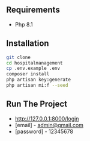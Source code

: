 
## Requirements
- Php 8.1

## Installation
```sh
git clone 
cd hospitalmanagement
cp .env.example .env
composer install
php artisan key:generate
php artisan mi:f --seed
```
## Run The Project
- http://127.0.0.1:8000/login
 - [email] - admin@gmail.com
- [password] - 12345678
